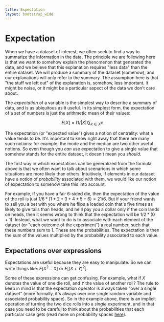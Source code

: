 ```yaml
---
title: Expectation
layout: bootstrap_wide
---
```


# Expectation

When we have a dataset of interest, we often seek to find a way to
summarize the information in the data. The principle we are following here
is that we want to somehow explain the phenomenon that generated the
data, and we believe that this explanation requires "less data" than
the entire dataset. We will produce a summary of the dataset
(somehow), and our explanations will only refer to the summary. The
assumption here is that "the stuff we left out" of the explanation is,
somehow, less important. It might be noise, or it might be a
particular aspect of the data we don't care about.

The *expectation* of a variable is the simplest way to describe a
summary of data, and is as ubiquitous as it useful. In its simplest
form, the expectation of a set of numbers is just the arithmetic mean
of their values:

$$E[X] = (1/|X|) \sum_{x \in X} x$$

The expectation (or "expected value") gives a notion of centrality:
what a value tends to be. It's important to know right away that there
are many such notions: for example, the mode and the median are two
other useful notions. So even though you *can* use expectation to
give a single value that somehow stands for the entire dataset, it
doesn't mean you *should*.

The first way in which expectations can be generalized from the
formula above is that we often want to talk about scenarions in which
some situations are more likely than others. Intuitively, if elements
in our dataset have a notion of *probability* associated with them, we
would like our notion of expectation to somehow take this into
account. 

For example, if you have a fair 6-sided die, then the
expectation of the value of the roll is just $1/6 * (1+2+3+4+5+6) =
21/6$. But if your friend wants to sell you a bet with you
where he flips a loaded coin that's five times as likely to give tails than
heads, and he'll pay you a dollar only if the coin lands on heads,
then it seems wrong to think that the expectation will be $1/2 * (0 +
1)$. Instead, what we want to do is to associate with each element of
the dataset (or "each outcome of the experiment") a real number, such
that these numbers sum to 1. These are the probabilities. The
expectation is then the sum of the values multiplied by the
probability associated to each value.

## Expectations over expressions

Expectations are useful because they are easy to manipulate. So we can
write things like: $E[X^2 - X]$ or $E[(X+Y)^2]$.

Some of these expressions can get confusing. For example, what if $X$
denotes the value of one die roll, and $Y$ the value of another roll?
The rule to keep in mind is that the expectation operator is always taken "over a
single dataset" (more formally, it's always over one single
random variable and associated probability space). So in the example
above, there is an implicit operation of turning the two dice rolls
into a *single* experiment, and in that case you need to be careful to
think about the probabilities that each particular case gets (read
more on probability spaces [here](probabilities.html)).
